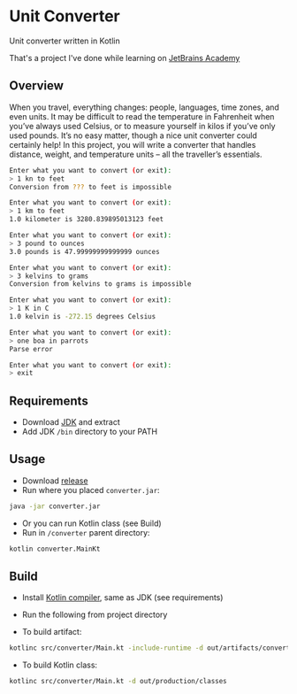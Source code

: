 # Unit Converter
Unit converter written in Kotlin

That's a project I've done while learning on [JetBrains Academy][hyperskill]

## Overview
When you travel, everything changes: people, languages, time zones, and even units. It may be difficult to read the temperature in Fahrenheit when you’ve always used Celsius, or to measure yourself in kilos if you’ve only used pounds. It’s no easy matter, though a nice unit converter could certainly help! In this project, you will write a converter that handles distance, weight, and temperature units – all the traveller’s essentials.

```sh
Enter what you want to convert (or exit): 
> 1 kn to feet
Conversion from ??? to feet is impossible

Enter what you want to convert (or exit): 
> 1 km to feet
1.0 kilometer is 3280.839895013123 feet

Enter what you want to convert (or exit): 
> 3 pound to ounces
3.0 pounds is 47.99999999999999 ounces

Enter what you want to convert (or exit): 
> 3 kelvins to grams
Conversion from kelvins to grams is impossible

Enter what you want to convert (or exit): 
> 1 K in C
1.0 kelvin is -272.15 degrees Celsius

Enter what you want to convert (or exit): 
> one boa in parrots
Parse error

Enter what you want to convert (or exit): 
> exit
```

## Requirements
- Download [JDK][openjdk-14] and extract
- Add JDK `/bin` directory to your PATH

## Usage
- Download [release]
- Run where you placed `converter.jar`:
```sh
java -jar converter.jar
```
- Or you can run Kotlin class (see Build)
- Run in `/converter` parent directory:
```sh
kotlin converter.MainKt
```

## Build
- Install [Kotlin compiler][kotlinc], same as JDK (see requirements)
- Run the following from project directory


- To build artifact:
```sh
kotlinc src/converter/Main.kt -include-runtime -d out/artifacts/converter.jar
```
- To build Kotlin class:
```sh
kotlinc src/converter/Main.kt -d out/production/classes
```

[openjdk-14]: http://jdk.java.net/14/
[kotlinc]: https://github.com/JetBrains/kotlin/releases/latest
[hyperskill]: https://hyperskill.org/projects/70
[release]: https://github.com/mihael-stormrage/unit-converter-kotlin/releases
